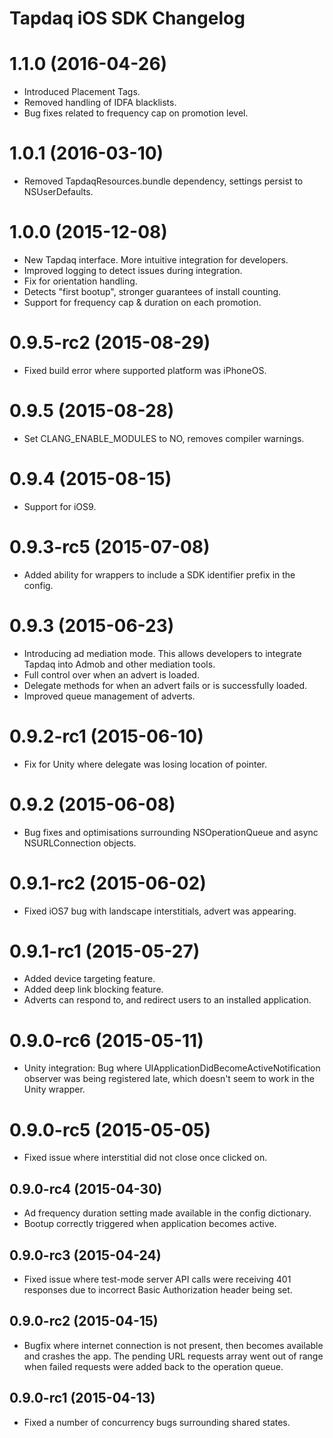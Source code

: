 # Tapdaq iOS SDK Changelog

# 1.1.0 (2016-04-26)

- Introduced Placement Tags.
- Removed handling of IDFA blacklists.
- Bug fixes related to frequency cap on promotion level.

# 1.0.1 (2016-03-10)

- Removed TapdaqResources.bundle dependency, settings persist to NSUserDefaults.

# 1.0.0 (2015-12-08)

- New Tapdaq interface. More intuitive integration for developers.
- Improved logging to detect issues during integration.
- Fix for orientation handling.
- Detects "first bootup", stronger guarantees of install counting.
- Support for frequency cap & duration on each promotion.

# 0.9.5-rc2 (2015-08-29)

- Fixed build error where supported platform was iPhoneOS.

# 0.9.5 (2015-08-28)

- Set CLANG_ENABLE_MODULES to NO, removes compiler warnings.

# 0.9.4 (2015-08-15)

- Support for iOS9.

# 0.9.3-rc5 (2015-07-08)

- Added ability for wrappers to include a SDK identifier prefix in the config.

# 0.9.3 (2015-06-23)

- Introducing ad mediation mode. This allows developers to integrate Tapdaq into Admob and other mediation tools.
- Full control over when an advert is loaded.
- Delegate methods for when an advert fails or is successfully loaded.
- Improved queue management of adverts.

# 0.9.2-rc1 (2015-06-10)

- Fix for Unity where delegate was losing location of pointer.

# 0.9.2 (2015-06-08)

- Bug fixes and optimisations surrounding NSOperationQueue and async NSURLConnection objects.

# 0.9.1-rc2 (2015-06-02)

- Fixed iOS7 bug with landscape interstitials, advert was appearing.

# 0.9.1-rc1 (2015-05-27)

- Added device targeting feature.
- Added deep link blocking feature.
- Adverts can respond to, and redirect users to an installed application.

# 0.9.0-rc6 (2015-05-11)

- Unity integration: Bug where UIApplicationDidBecomeActiveNotification observer was being registered late, which doesn't seem to work in the Unity wrapper.

# 0.9.0-rc5 (2015-05-05)

- Fixed issue where interstitial did not close once clicked on.

## 0.9.0-rc4 (2015-04-30)

- Ad frequency duration setting made available in the config dictionary.
- Bootup correctly triggered when application becomes active.

## 0.9.0-rc3 (2015-04-24)

- Fixed issue where test-mode server API calls were receiving 401 responses due to incorrect Basic Authorization header being set.

## 0.9.0-rc2 (2015-04-15)

- Bugfix where internet connection is not present, then becomes available and crashes the app. The pending URL requests array went out of range when failed requests were added back to the operation queue.

## 0.9.0-rc1 (2015-04-13)

- Fixed a number of concurrency bugs surrounding shared states.
